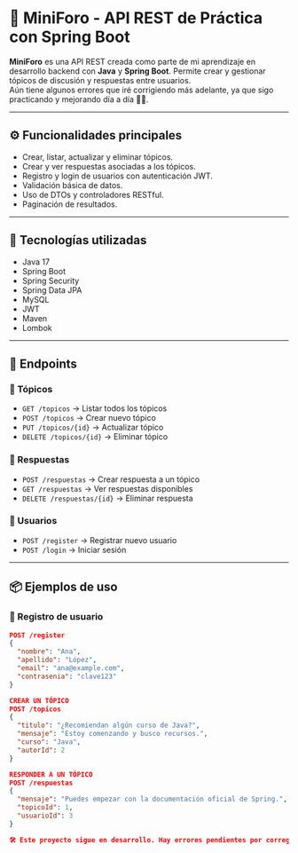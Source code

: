# 💬 MiniForo - API REST de Práctica con Spring Boot

**MiniForo** es una API REST creada como parte de mi aprendizaje en desarrollo backend con **Java** y **Spring Boot**. Permite crear y gestionar tópicos de discusión y respuestas entre usuarios.  
Aún tiene algunos errores que iré corrigiendo más adelante, ya que sigo practicando y mejorando día a día 🚧🙂.

---

## ⚙️ Funcionalidades principales

- Crear, listar, actualizar y eliminar tópicos.
- Crear y ver respuestas asociadas a los tópicos.
- Registro y login de usuarios con autenticación JWT.
- Validación básica de datos.
- Uso de DTOs y controladores RESTful.
- Paginación de resultados.

---

## 🧰 Tecnologías utilizadas

- Java 17  
- Spring Boot  
- Spring Security  
- Spring Data JPA  
- MySQL  
- JWT  
- Maven  
- Lombok  

---

## 📌 Endpoints

### 🔸 Tópicos
- `GET /topicos` → Listar todos los tópicos  
- `POST /topicos` → Crear nuevo tópico  
- `PUT /topicos/{id}` → Actualizar tópico  
- `DELETE /topicos/{id}` → Eliminar tópico  

### 🔸 Respuestas
- `POST /respuestas` → Crear respuesta a un tópico  
- `GET /respuestas` → Ver respuestas disponibles  
- `DELETE /respuestas/{id}` → Eliminar respuesta  

### 🔸 Usuarios
- `POST /register` → Registrar nuevo usuario  
- `POST /login` → Iniciar sesión  

---

## 📦 Ejemplos de uso

### 🔹 Registro de usuario

```json
POST /register
{
  "nombre": "Ana",
  "apellido": "López",
  "email": "ana@example.com",
  "contrasenia": "clave123"
}

CREAR UN TÓPICO
POST /topicos
{
  "titulo": "¿Recomiendan algún curso de Java?",
  "mensaje": "Estoy comenzando y busco recursos.",
  "curso": "Java",
  "autorId": 2
}

RESPONDER A UN TÓPICO
POST /respuestas
{
  "mensaje": "Puedes empezar con la documentación oficial de Spring.",
  "topicoId": 1,
  "usuarioId": 3
}

🛠 Este proyecto sigue en desarrollo. Hay errores pendientes por corregir, pero estoy usando esta experiencia como parte de mi crecimiento como desarrolladora backend. 😄
